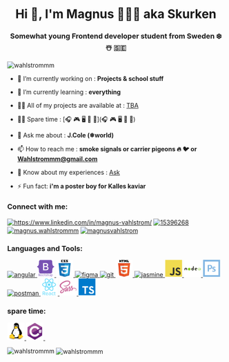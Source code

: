 <h1 align="center">Hi 👋, I'm Magnus 👨‍🦳🥱 aka Skurken</h1>
<h3 align="center">Somewhat young Frontend developer student from Sweden ❄️ ☃️ 🇸🇪</h3>

<p align="left"> <img src="https://komarev.com/ghpvc/?username=wahlstrommm&label=Profile%20views&color=ae3d8a&style=plastic" alt="wahlstrommm" /> </p>

- 🔭 I’m currently working on : **Projects & school stuff**

- 🌱 I’m currently learning : **everything**

- 👨‍💻 All of my projects are available at : [TBA](TBA)

- 👨‍🏭 Spare time : [🎧 🎮 🖥️ 📖 💪](🎧 🎮 🖥️ 📖 💪)

- 💬 Ask me about : **J.Cole (❄world)**

- 📫 How to reach me : **smoke signals or carrier pigeons 🔥 🐦 or Wahlstrommm@gmail.com**

- 📄 Know about my experiences : [Ask](Ask)

- ⚡ Fun fact: **i'm a poster boy for Kalles kaviar**

<h3 align="left">Connect with me:</h3>
<p align="left">
<a href="https://linkedin.com/in/https://www.linkedin.com/in/magnus-vahlstrom/" target="blank"><img align="center" src="https://raw.githubusercontent.com/rahuldkjain/github-profile-readme-generator/master/src/images/icons/Social/linked-in-alt.svg" alt="https://www.linkedin.com/in/magnus-vahlstrom/" height="30" width="40" /></a>
<a href="https://stackoverflow.com/users/15396268" target="blank"><img align="center" src="https://raw.githubusercontent.com/rahuldkjain/github-profile-readme-generator/master/src/images/icons/Social/stack-overflow.svg" alt="15396268" height="30" width="40" /></a>
<a href="https://fb.com/magnus.wahlstrommm" target="blank"><img align="center" src="https://raw.githubusercontent.com/rahuldkjain/github-profile-readme-generator/master/src/images/icons/Social/facebook.svg" alt="magnus.wahlstrommm" height="30" width="40" /></a>
<a href="https://instagram.com/magnusvahlstrom" target="blank"><img align="center" src="https://raw.githubusercontent.com/rahuldkjain/github-profile-readme-generator/master/src/images/icons/Social/instagram.svg" alt="magnusvahlstrom" height="30" width="40" /></a>
</p>

<h3 align="left">Languages and Tools:</h3>
<p align="left"> <a href="https://angular.io" target="_blank" rel="noreferrer"> <img src="https://angular.io/assets/images/logos/angular/angular.svg" alt="angular" width="40" height="40"/> </a> <a href="https://getbootstrap.com" target="_blank" rel="noreferrer"> <img src="https://raw.githubusercontent.com/devicons/devicon/master/icons/bootstrap/bootstrap-plain-wordmark.svg" alt="bootstrap" width="40" height="40"/> </a>  <a href="https://www.w3schools.com/css/" target="_blank" rel="noreferrer"> <img src="https://raw.githubusercontent.com/devicons/devicon/master/icons/css3/css3-original-wordmark.svg" alt="css3" width="40" height="40"/> </a> <a href="https://www.figma.com/" target="_blank" rel="noreferrer"> <img src="https://www.vectorlogo.zone/logos/figma/figma-icon.svg" alt="figma" width="40" height="40"/> </a> <a href="https://git-scm.com/" target="_blank" rel="noreferrer"> <img src="https://www.vectorlogo.zone/logos/git-scm/git-scm-icon.svg" alt="git" width="40" height="40"/> </a> <a href="https://www.w3.org/html/" target="_blank" rel="noreferrer"> <img src="https://raw.githubusercontent.com/devicons/devicon/master/icons/html5/html5-original-wordmark.svg" alt="html5" width="40" height="40"/> </a> <a href="https://jasmine.github.io/" target="_blank" rel="noreferrer"> <img src="https://www.vectorlogo.zone/logos/jasmine/jasmine-icon.svg" alt="jasmine" width="40" height="40"/> </a> <a href="https://developer.mozilla.org/en-US/docs/Web/JavaScript" target="_blank" rel="noreferrer"> <img src="https://raw.githubusercontent.com/devicons/devicon/master/icons/javascript/javascript-original.svg" alt="javascript" width="40" height="40"/> </a> </a> <a href="https://nodejs.org" target="_blank" rel="noreferrer"> <img src="https://raw.githubusercontent.com/devicons/devicon/master/icons/nodejs/nodejs-original-wordmark.svg" alt="nodejs" width="40" height="40"/> </a> <a href="https://www.photoshop.com/en" target="_blank" rel="noreferrer"> <img src="https://raw.githubusercontent.com/devicons/devicon/master/icons/photoshop/photoshop-line.svg" alt="photoshop" width="40" height="40"/> </a> <a href="https://postman.com" target="_blank" rel="noreferrer"> <img src="https://www.vectorlogo.zone/logos/getpostman/getpostman-icon.svg" alt="postman" width="40" height="40"/> </a> <a href="https://reactjs.org/" target="_blank" rel="noreferrer"> <img src="https://raw.githubusercontent.com/devicons/devicon/master/icons/react/react-original-wordmark.svg" alt="react" width="40" height="40"/> </a> <a href="https://sass-lang.com" target="_blank" rel="noreferrer"> <img src="https://raw.githubusercontent.com/devicons/devicon/master/icons/sass/sass-original.svg" alt="sass" width="40" height="40"/> </a> <a href="https://www.typescriptlang.org/" target="_blank" rel="noreferrer"> <img src="https://raw.githubusercontent.com/devicons/devicon/master/icons/typescript/typescript-original.svg" alt="typescript" width="40" height="40"/> </a> </p>

<h3 align="left">spare time:</h3>
 <a href="https://www.linux.org/" target="_blank" rel="noreferrer"> <img src="https://raw.githubusercontent.com/devicons/devicon/master/icons/linux/linux-original.svg" alt="linux" width="40" height="40"/><a href="https://www.w3schools.com/cs/" target="_blank" rel="noreferrer"> <img src="https://raw.githubusercontent.com/devicons/devicon/master/icons/csharp/csharp-original.svg" alt="csharp" width="40" height="40"/> </a>
 <img role="img" viewBox="0 0 24 24" xmlns="http://www.w3.org/2000/svg"><title>Kali Linux</title><path d="M12.778 5.943s-1.97-.13-5.327.92c-3.42 1.07-5.36 2.587-5.36 2.587s5.098-2.847 10.852-3.008zm7.351 3.095l.257-.017s-1.468-1.78-4.278-2.648c1.58.642 2.954 1.493 4.021 2.665zm.42.74c.039-.068.166.217.263.337.004.024.01.039-.045.027-.005-.025-.013-.032-.013-.032s-.135-.08-.177-.137c-.041-.057-.049-.157-.028-.195zm3.448 8.479s.312-3.578-5.31-4.403a18.277 18.277 0 0 0-2.524-.187c-4.506.06-4.67-5.197-1.275-5.462 1.407-.116 3.087.643 4.73 1.408-.007.204.002.385.136.552.134.168.648.35.813.445.164.094.691.43 1.014.85.07-.131.654-.512.654-.512s-.14.003-.465-.119c-.326-.122-.713-.49-.722-.511-.01-.022-.015-.055.06-.07.059-.049-.072-.207-.13-.265-.058-.058-.445-.716-.454-.73-.009-.016-.012-.031-.04-.05-.085-.027-.46.04-.46.04s-.575-.283-.774-.893c.003.107-.099.224 0 .469-.3-.127-.558-.344-.762-.88-.12.305 0 .499 0 .499s-.707-.198-.82-.85c-.124.293 0 .469 0 .469s-1.153-.602-3.069-.61c-1.283-.118-1.55-2.374-1.43-2.754 0 0-1.85-.975-5.493-1.406-3.642-.43-6.628-.065-6.628-.065s6.45-.31 11.617 1.783c.176.785.704 2.094.989 2.723-.815.563-1.733 1.092-1.876 2.97-.143 1.878 1.472 3.53 3.474 3.58 1.9.102 3.214.116 4.806.942 1.52.84 2.766 3.4 2.89 5.703.132-1.709-.509-5.383-3.5-6.498 4.181.732 4.549 3.832 4.549 3.832zM12.68 5.663l-.15-.485s-2.484-.441-5.822-.204C3.37 5.211 0 6.38 0 6.38s6.896-1.735 12.68-.717Z"/></img>
<p><img align="left" srs="https://github-readme-stats.vercel.app/api/top-langs?username=wahlstrommm&show_icons=true&theme=dark&title_color=b6bebe&text_color=ffffff&bg_color=404040&hide_border=true&locale=en&layout=compact" alt="wahlstrommm" /></p>

<p>&nbsp;<img align="center" src="https://github-readme-stats.vercel.app/api?username=wahlstrommm&show_icons=true&theme=dark&title_color=beb6b6&text_color=ffffff&bg_color=404040&hide_border=true&locale=en" alt="wahlstrommm" /></p>
